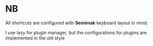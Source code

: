 # NB
All shortcuts are configured with **Semimak** keyboard layout in mind.

I use lazy for plugin manager, but the configurations for plugins are implemented in the old style
